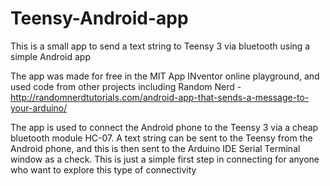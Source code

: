 # Teensy-Android-app
This is a small app to send a text string to Teensy 3 via bluetooth using a simple Android app

The app was made for free in the MIT App INventor online playground, and used code from other projects including Random Nerd - http://randomnerdtutorials.com/android-app-that-sends-a-message-to-your-arduino/

The app is used to connect the Android phone to the Teensy 3 via a cheap bluetooth module HC-07. A text string can be sent to the Teensy from the Android phone, and this is then sent to the Arduino IDE Serial Terminal window as a check. This is just a simple first step in connecting for anyone who want to explore this type of connectivity
